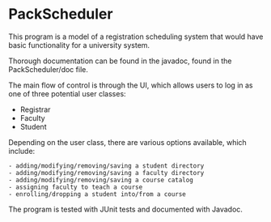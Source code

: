 # PackScheduler

This program is a model of a registration scheduling system that would have basic functionality for a university system.  

Thorough documentation can be found in the javadoc, found in the PackScheduler/doc file.  

The main flow of control is through the UI, which allows users to log in as one of three potential user classes:
  - Registrar
  - Faculty
  - Student
  
  Depending on the user class, there are various options available, which include:
  
    - adding/modifying/removing/saving a student directory
    - adding/modifying/removing/saving a faculty directory
    - adding/modifying/removing/saving a course catalog
    - assigning faculty to teach a course
    - enrolling/dropping a student into/from a course
    
  The program is tested with JUnit tests and documented with Javadoc.
